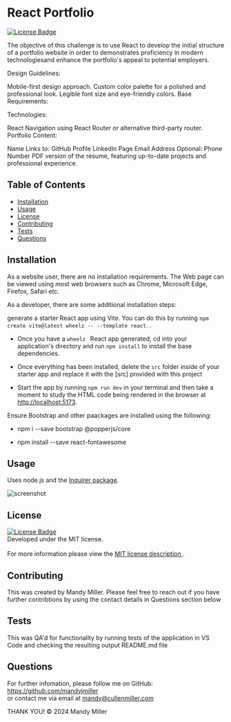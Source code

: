 # React Portfolio
<a href = https://choosealicense.com/licenses/mit/> ![License Badge](https://img.shields.io/badge/License-MIT-yellow.svg)</a> <br>

The objective of this challenge is to use React to develop the initial structure of a portfolio website in order to demonstrates proficiency in modern technologiesand enhance the portfolio's appeal to potential employers.

Design Guidelines:

Mobile-first design approach.
Custom color palette for a polished and professional look.
Legible font size and eye-friendly colors.
Base Requirements:

Technologies:

React
Navigation using React Router or alternative third-party router.
Portfolio Content:

Name
Links to:
GitHub Profile
LinkedIn Page
Email Address
Optional: Phone Number
PDF version of the resume, featuring up-to-date projects and professional experience.



## Table of Contents
- [Installation](#installation)
- [Usage](#usage)
- [License](#license)
- [Contributing](#contributing)
- [Tests](#tests)
- [Questions](#questions)

## Installation

As a website user, there are no installation requirements. The Web page can be viewed using most web browsers such as Chrome, Microsoft Edge, Firefox, Safari etc.

As a developer, there are some additional installation steps:

generate a starter React app using Vite. You can do this by running `npm create vite@latest wheelz -- --template react`. .

* Once you have a `wheelz ` React app generated, cd into your application's directory and run `npm install` to install the base dependencies.

* Once everything has been installed, delete the `src` folder inside of your starter app and replace it with the [src] provided with this project

* Start the app by running `npm run dev` in your terminal and then take a moment to study the HTML code being rendered in the browser at [http://localhost:5173](http://localhost:5173).

Ensure Bootstrap and other paackages are installed using the following:

* npm i --save bootstrap @popperjs/core

* npm install --save react-fontawesome

## Usage
Uses node.js and the [Inquirer package](https://www.npmjs.com/package/inquirer).

![screenshot](assets/screenshot.png)</a>


## License
<a href = https://choosealicense.com/licenses/mit/> ![License Badge](https://img.shields.io/badge/License-MIT-yellow.svg)</a> <br>
Developed under the MIT license.<br><br>
For more information please view the <a href = https://choosealicense.com/licenses/mit/> MIT license description </a> .


## Contributing
This was created by Mandy Miller. Please feel free to reach out if you have further contribtions by using the contact details in Questions section below

## Tests
This was QA'd for functionality by running tests of the application in VS Code and checking the resulting output README.md file

## Questions

For further infomation, please follow me on GitHub: <a href =https://github.com/mandyjmiller>https://github.com/mandyjmiller</a><br>
or contact me via email at mandy@cullenmiller.com

THANK YOU!
© 2024 Mandy Miller
